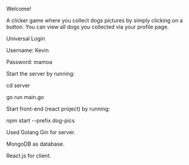 Welcome!

A clicker game where you collect dogs pictures by simply clicking on a button.
You can view all dogs you collected via your profile page.


Universal Login

Username: Kevin

Password: mamoa


Start the server by running:

cd server

go run main.go


Start front-end (react project) by running:

npm start --prefix dog-pics


Used Golang Gin for server.

MongoDB as database.

React.js for client.
